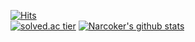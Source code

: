 [![Hits](https://hits.seeyoufarm.com/api/count/incr/badge.svg?url=https%3A%2F%2Fgithub.com%2FNarcoker&count_bg=%236E6E6E&title_bg=%23000000&icon=&icon_color=%23E7E7E7&title=hits&edge_flat=false)](https://hits.seeyoufarm.com)  
[![solved.ac tier](http://mazassumnida.wtf/api/v2/generate_badge?boj=narcoker)](https://solved.ac/narcoker)
[![Narcoker's github stats](https://github-readme-stats.vercel.app/api?username=Narcoker&show_icons=true&theme={theme})](https://github.com/Narcoker/github-readme-stats)  




<!--
**Narcoker/Narcoker** is a ✨ _special_ ✨ repository because its `README.md` (this file) appears on your GitHub profile.

Here are some ideas to get you started:

- 🔭 I’m currently working on ...
- 🌱 I’m currently learning ...
- 👯 I’m looking to collaborate on ...
- 🤔 I’m looking for help with ...
- 💬 Ask me about ...
- 📫 How to reach me: ...
- 😄 Pronouns: ...
- ⚡ Fun fact: ...
-->
